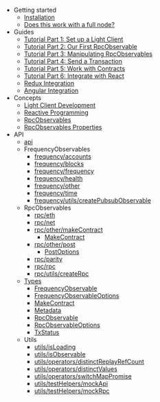 - Getting started
  - [Installation](getting-started/installation.md)
  - [Does this work with a full node?](getting-started/does-it-work-with-a-full-node.md)
- Guides
  - [Tutorial Part 1: Set up a Light Client](guides/tutorial1-set-up-a-light-client.md)
  - [Tutorial Part 2: Our First RpcObservable](guides/tutorial2-our-first-rpcobservable.md)
  - [Tutorial Part 3: Manipulating RpcObservables](guides/tutorial3-manipulating-rpcobservables.md)
  - [Tutorial Part 4: Send a Transaction](guides/tutorial4-send-a-transaction.md)
  - [Tutorial Part 5: Work with Contracts](guides/tutorial5-work-with-contracts.md)
  - [Tutorial Part 6: Integrate with React](guides/tutorial6-integrate-with-react.md)
  - [Redux Integration](guides/redux-integration.md)
  - [Angular Integration](guides/angular-integration.md)
- Concepts
  - [Light Client Development](concepts/light-client-development.md)
  - [Reactive Programming](concepts/reactive-programming.md)
  - [RpcObservables](concepts/rpc-observables.md)
  - [RpcObservables Properties](concepts/rpc-observables-properties.md)
- API
  - [api](api/modules/_api_.md)
  - FrequencyObservables
    - [frequency/accounts](api/modules/_frequency_accounts_.md)
    - [frequency/blocks](api/modules/_frequency_blocks_.md)
    - [frequency/frequency](api/modules/_frequency_frequency_.md)
    - [frequency/health](api/modules/_frequency_health_.md)
    - [frequency/other](api/modules/_frequency_other_.md)
    - [frequency/time](api/modules/_frequency_time_.md)
    - [frequency/utils/createPubsubObservable](api/modules/_frequency_utils_createpubsubobservable_.md)
  - RpcObservables
    - [rpc/eth](api/modules/_rpc_eth_.md)
    - [rpc/net](api/modules/_rpc_net_.md)
    - [rpc/other/makeContract](api/modules/_rpc_other_makecontract_.md)
      - [MakeContract](api/interfaces/_rpc_other_makecontract_.makecontract.md)
    - [rpc/other/post](api/modules/_rpc_other_post_.md)
      - [PostOptions](api/interfaces/_rpc_other_post_.postoptions.md)
    - [rpc/parity](api/modules/_rpc_parity_.md)
    - [rpc/rpc](api/modules/_rpc_rpc_.md)
    - [rpc/utils/createRpc](api/modules/_rpc_utils_createrpc_.md)
  - [Types](api/modules/_types_.md)
    - [FrequencyObservable](api/interfaces/_types_.frequencyobservable.md)
    - [FrequencyObservableOptions](api/interfaces/_types_.frequencyobservableoptions.md)
    - [MakeContract](api/interfaces/_types_.makecontract.md)
    - [Metadata](api/interfaces/_types_.metadata.md)
    - [RpcObservable](api/interfaces/_types_.rpcobservable.md)
    - [RpcObservableOptions](api/interfaces/_types_.rpcobservableoptions.md)
    - [TxStatus](api/interfaces/_types_.txstatus.md)
  - Utils
    - [utils/isLoading](api/modules/_utils_isloading_.md)
    - [utils/isObservable](api/modules/_utils_isobservable_.md)
    - [utils/operators/distinctReplayRefCount](api/modules/_utils_operators_distinctreplayrefcount_.md)
    - [utils/operators/distinctValues](api/modules/_utils_operators_distinctvalues_.md)
    - [utils/operators/switchMapPromise](api/modules/_utils_operators_switchmappromise_.md)
    - [utils/testHelpers/mockApi](api/modules/_utils_testhelpers_mockapi_.md)
    - [utils/testHelpers/mockRpc](api/modules/_utils_testhelpers_mockrpc_.md)
